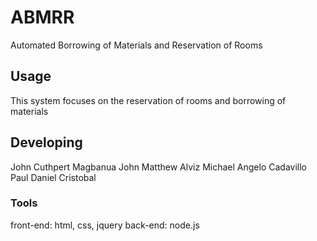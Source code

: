 

# ABMRR
Automated Borrowing of Materials and Reservation of Rooms


## Usage
This system focuses on the reservation of rooms and borrowing of materials


## Developing
John Cuthpert Magbanua
John Matthew Alviz
Michael Angelo Cadavillo
Paul Daniel Cristobal


### Tools
front-end: html, css, jquery
back-end: node.js
